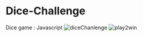 # Dice-Challenge
Dice game : Javascript 
![diceChanlenge](https://user-images.githubusercontent.com/72501356/216472342-d5a7b7ed-5102-46eb-9535-d44d0084cef7.png)
![play2win](https://user-images.githubusercontent.com/72501356/216472374-1f977171-28c2-4442-8db6-391d83828ed3.png)
